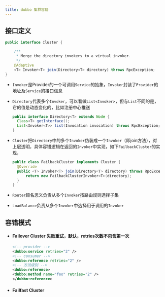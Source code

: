 ```yaml
---
title: dubbo 集群容错
---
```

## 接口定义

```java
public interface Cluster {

    /**
     * Merge the directory invokers to a virtual invoker.
     */
    @Adaptive
    <T> Invoker<T> join(Directory<T> directory) throws RpcException;
}
```

- `Invoker`是Provider的一个可调用`Service`的抽象，`Invoker`封装了`Provider`的地址及`Service`的接口信息

- `Directory`代表多个`Invoker`，可以看做`List<Invoker>`，但与`List`不同的是，它的值是动态变化的，比如注册中心推送

    ```java
    public interface Directory<T> extends Node {
      Class<T> getInterface();
      List<Invoker<T>> list(Invocation invocation) throws RpcException;
    }
    ```

- `Cluster`把`Directory`中的多个`Invoker`伪装成一个`Invoker`（即join方法），对上层透明，具体容错逻辑在返回的`Invoker`中实现，如下`FailbackCluster`的实现，

    ```java
    public class FailbackCluster implements Cluster {
      @Override
      public <T> Invoker<T> join(Directory<T> directory) throws RpcException {
          return new FailbackClusterInvoker<T>(directory);
      }
    }
    ```

- `Router`顾名思义负责从多个`Invoker`按路由规则选择子集
- `LoadBalance`负责从多个`Invoker`中选择用于调用的`Invoker`



## 容错模式

- #### Failover Cluster 失败重试，默认，retries次数不包含第一次

    ```xml
    <!-- provider -->
    <dubbo:service retries="2" />
    <!-- consumer -->
    <dubbo:reference retries="2" />
    <!-- 方法级别 -->
    <dubbo:reference>
    <dubbo:method name="foo" retries="2" />
    </dubbo:reference>
    ```

- #### Failfast Cluster
